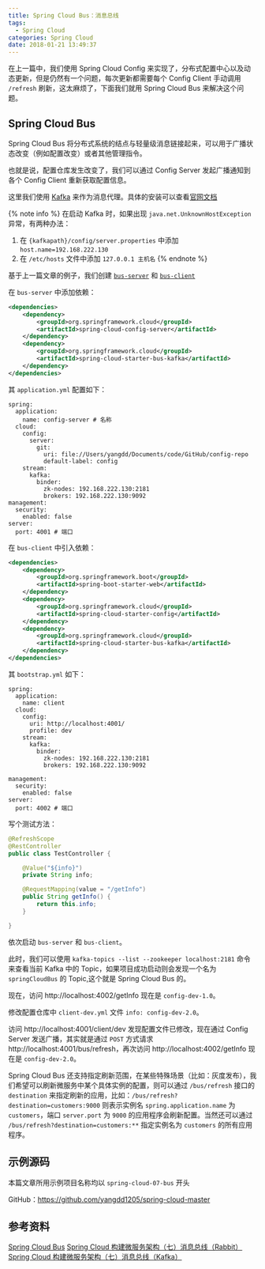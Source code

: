 ```yaml
---
title: Spring Cloud Bus：消息总线
tags:
  - Spring Cloud
categories: Spring Cloud
date: 2018-01-21 13:49:37
---
```


在上一篇中，我们使用 Spring Cloud Config 来实现了，分布式配置中心以及动态更新，但是仍然有一个问题，每次更新都需要每个 Config Client 手动调用 `/refresh` 刷新，这太麻烦了，下面我们就用 Spring Cloud Bus 来解决这个问题。
<!-- more-->

## Spring Cloud Bus

Spring Cloud Bus 将分布式系统的结点与轻量级消息链接起来，可以用于广播状态改变（例如配置改变）或者其他管理指令。

也就是说，配置仓库发生改变了，我们可以通过 Config Server 发起广播通知到各个 Config Client 重新获取配置信息。


这里我们使用 [Kafka](http://kafka.apache.org/) 来作为消息代理。具体的安装可以查看[官网文档](http://kafka.apache.org/quickstart)

{% note info %} 
在启动 Kafka 时，如果出现 `java.net.UnknownHostException` 异常，有两种办法：
1. 在 `{kafkapath}/config/server.properties` 中添加 `host.name=192.168.222.130`
2. 在 `/etc/hosts` 文件中添加 `127.0.0.1 主机名`
 {% endnote %}

基于上一篇文章的例子，我们创建 [`bus-server`](https://github.com/yangdd1205/spring-cloud-master/tree/master/spring-cloud-07-bus-server) 和 [`bus-client`](https://github.com/yangdd1205/spring-cloud-master/tree/master/spring-cloud-07-bus-client)

在 `bus-server` 中添加依赖：
```XML
<dependencies>
    <dependency>
        <groupId>org.springframework.cloud</groupId>
        <artifactId>spring-cloud-config-server</artifactId>
    </dependency>
    <dependency>
        <groupId>org.springframework.cloud</groupId>
        <artifactId>spring-cloud-starter-bus-kafka</artifactId>
    </dependency>
</dependencies>
```
其 `application.yml` 配置如下：
```YML
spring:
  application:
    name: config-server # 名称 
  cloud:
    config:
      server:
        git:
          uri: file://Users/yangdd/Documents/code/GitHub/config-repo 
          default-label: config 
    stream:
      kafka: 
        binder:
          zk-nodes: 192.168.222.130:2181
          brokers: 192.168.222.130:9092        
management:
  security:
    enabled: false   
server:
  port: 4001 # 端口   
```

在 `bus-client` 中引入依赖：
```XML
<dependencies>
    <dependency>
        <groupId>org.springframework.boot</groupId>
        <artifactId>spring-boot-starter-web</artifactId>
    </dependency>
    <dependency>
        <groupId>org.springframework.cloud</groupId>
        <artifactId>spring-cloud-starter-config</artifactId>
    </dependency>
    <dependency>
        <groupId>org.springframework.cloud</groupId>
        <artifactId>spring-cloud-starter-bus-kafka</artifactId>
    </dependency>
</dependencies>
```
其 `bootstrap.yml` 如下：
```YML
spring:
  application: 
    name: client
  cloud:
    config:
      uri: http://localhost:4001/
      profile: dev
    stream:
      kafka:
        binder:
          zk-nodes: 192.168.222.130:2181
          brokers: 192.168.222.130:9092
        
management:
  security:
    enabled: false
server:
  port: 4002 # 端口   
```

写个测试方法：
```Java
@RefreshScope 
@RestController
public class TestController {

    @Value("${info}")
    private String info;

    @RequestMapping(value = "/getInfo")
    public String getInfo() {
        return this.info;
    }

}
```

依次启动 `bus-server` 和 `bus-client`。

此时，我们可以使用 `kafka-topics --list --zookeeper localhost:2181` 命令来查看当前 Kafka 中的 Topic，如果项目成功启动则会发现一个名为 `springCloudBus` 的 Topic,这个就是 Spring Cloud Bus 的。


现在，访问 http://localhost:4002/getInfo 现在是 `config-dev-1.0`。

修改配置仓库中 `client-dev.yml` 文件 `info: config-dev-2.0`。

访问 http://localhost:4001/client/dev 发现配置文件已修改，现在通过 Config Server 发送广播，其实就是通过 `POST` 方式请求 http://localhost:4001/bus/refresh，再次访问 http://localhost:4002/getInfo 现在是 `config-dev-2.0`。

Spring Cloud Bus 还支持指定刷新范围，在某些特殊场景（比如：灰度发布），我们希望可以刷新微服务中某个具体实例的配置，则可以通过 `/bus/refresh` 接口的 `destination` 来指定刷新的应用，比如：`/bus/refresh?destination=customers:9000` 则表示实例名 `spring.application.name` 为 `customers`，端口 `server.port` 为 `9000` 的应用程序会刷新配置。当然还可以通过 `/bus/refresh?destination=customers:**` 指定实例名为 `customers` 的所有应用程序。

## 示例源码

本篇文章所用示例项目名称均以 `spring-cloud-07-bus` 开头

GitHub：https://github.com/yangdd1205/spring-cloud-master

## 参考资料
[Spring Cloud Bus](http://cloud.spring.io/spring-cloud-static/spring-cloud-bus/1.3.2.RELEASE/single/spring-cloud-bus.html)
[Spring Cloud 构建微服务架构（七）消息总线（Rabbit）](http://blog.didispace.com/springcloud7/)
[Spring Cloud 构建微服务架构（七）消息总线（Kafka）](http://blog.didispace.com/springcloud7-2/)
